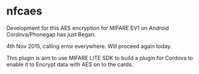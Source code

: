 # nfcaes


Development for this AES encryption for MIFARE EV1 on Android Cordova/Phonegap has just Began. 

4th Nov 2015, calling error everywhere. Will proceed again today. 

This plugin is aim to use MIFARE LITE SDK to build a plugin for Cordova to enable it to Encrypt data with AES 
on to the cards. 
